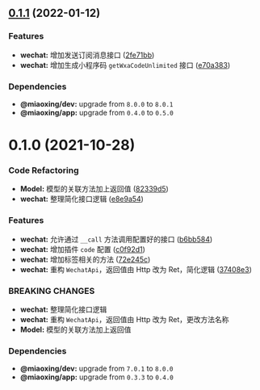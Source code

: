 ## [0.1.1](https://github.com/miaoxing/wechat/compare/v0.1.0...v0.1.1) (2022-01-12)


### Features

* **wechat:** 增加发送订阅消息接口 ([2fe71bb](https://github.com/miaoxing/wechat/commit/2fe71bb4e82af5714d9990fc0864862575291638))
* **wechat:** 增加生成小程序码 `getWxaCodeUnlimited` 接口 ([e70a383](https://github.com/miaoxing/wechat/commit/e70a383a0d8158ccd9c9cd17bc9aba7b1eace8b5))





### Dependencies

* **@miaoxing/dev:** upgrade from `8.0.0` to `8.0.1`
* **@miaoxing/app:** upgrade from `0.4.0` to `0.5.0`

# 0.1.0 (2021-10-28)


### Code Refactoring

* **Model:** 模型的关联方法加上返回值 ([82339d5](https://github.com/miaoxing/wechat/commit/82339d5dbf230c2145bed2b0799bdb32fcf40272))
* **wechat:** 整理简化接口逻辑 ([e8e9a54](https://github.com/miaoxing/wechat/commit/e8e9a544b334e1ee98dcf7b3952e4039a95d1d95))


### Features

* **wechat:** 允许通过 `__call` 方法调用配置好的接口 ([b6bb584](https://github.com/miaoxing/wechat/commit/b6bb5841fee9cc45bdfb4aed4fd9c1a1d5a24c56))
* **wechat:** 增加插件 `code` 配置 ([c0f92d1](https://github.com/miaoxing/wechat/commit/c0f92d1319b020915bb288afa0f8d30a7a76da75))
* **wechat:** 增加标签相关的方法 ([72e245c](https://github.com/miaoxing/wechat/commit/72e245cbce7cf228faa38764c15bdd8be66e3bac))
* **wechat:** 重构 `WechatApi`，返回值由 Http 改为 Ret，简化逻辑 ([37408e3](https://github.com/miaoxing/wechat/commit/37408e316104973276d9e559e0f5ca8266df5167))


### BREAKING CHANGES

* **wechat:** 整理简化接口逻辑
* **wechat:** 重构 `WechatApi`，返回值由 Http 改为 Ret，更改方法名称
* **Model:** 模型的关联方法加上返回值





### Dependencies

* **@miaoxing/dev:** upgrade from `7.0.1` to `8.0.0`
* **@miaoxing/app:** upgrade from `0.3.3` to `0.4.0`
